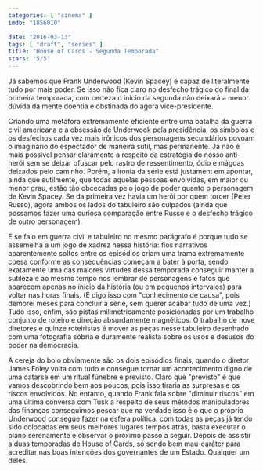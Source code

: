 ```yaml
---
categories: [ "cinema" ]
imdb: "1856010"

date: "2016-03-13"
tags: [ "draft", "series" ]
title: "House of Cards - Segunda Temporada"
stars: "5/5"
---
```

Já sabemos que Frank Underwood (Kevin Spacey) é capaz de literalmente tudo por mais poder. Se isso não fica claro no desfecho trágico do final da primeira temporada, com certeza o início da segunda não deixará a menor dúvida da mente doentia e obstinada do agora vice-presidente.

Criando uma metáfora extremamente eficiente entre uma batalha da guerra civil americana e a obsessão de Underwook pela presidência, os símbolos e os desfechos cada vez mais irônicos dos personagens secundários povoam o imaginário do espectador de maneira sutil, mas permanente. Já não é mais possível pensar claramente a respeito da estratégia do nosso anti-herói sem se deixar ofuscar pelo rastro de ressentimento, ódio e mágoas deixados pelo caminho. Porém, a ironia da série está justament em apontar, ainda que sutilmente, que todas aquelas pessoas envolvidas, em maior ou menor grau, estão tão obcecadas pelo jogo de poder quanto o personagem de Kevin Spacey. Se da primeira vez havia um herói por quem torcer (Peter Russo), agora ambos os lados do tabuleiro são culpados (ainda que possamos fazer uma curiosa comparação entre Russo e o desfecho trágico de outro personagem).

E se falo em guerra civil e tabuleiro no mesmo parágrafo é porque tudo se assemelha a um jogo de xadrez nessa história: fios narrativos aparentemente soltos entre os episódios criam uma trama extremamente coesa conforme as consequências começam a bater à porta, sendo exatamente uma das maiores virtudes dessa temporada conseguir manter a sutileza e ao mesmo tempo nos lembrar de personagens e fatos que aparecem apenas no início da história (ou em pequenos intervalos) para voltar nas horas finais. (E digo isso com "conhecimento de causa", pois demorei meses para concluir a série, sem querer acabar tudo de uma vez.) Tudo isso, enfim, são pistas milimetricamente posicionadas por um trabalho conjunto de roteiro e direção absurdamente magnéticos. O trabalho de nove diretores e quinze roteiristas é mover as peças nesse tabuleiro desenhado com uma fotografia sóbria e duramente realista sobre os usos e desusos do poder na democracia.

A cereja do bolo obviamente são os dois episódios finais, quando o diretor James Foley volta com tudo e consegue tornar um acontecimento digno de uma catarse em um ritual fúnebre e previsto. Claro que "previsto" é que vamos descobrindo bem aos poucos, pois isso tiraria as surpresas e os riscos envolvidos. No entanto, quando Frank fala sobre "diminuir riscos" em uma última conversa com Tusk a respeito de seus métodos manipuladores das finanças conseguimos pescar que na verdade isso é o que o próprio Underwood consegue fazer na esfera política: com todas as peças já tendo sido colocadas em seus melhores lugares tempos atrás, basta executar o plano serenamente e observar o próximo passo a seguir. Depois de assistir a duas temporadas de House of Cards, só sendo bem mau-caráter para acreditar nas boas intenções dos governantes de um Estado. Qualquer um deles.
